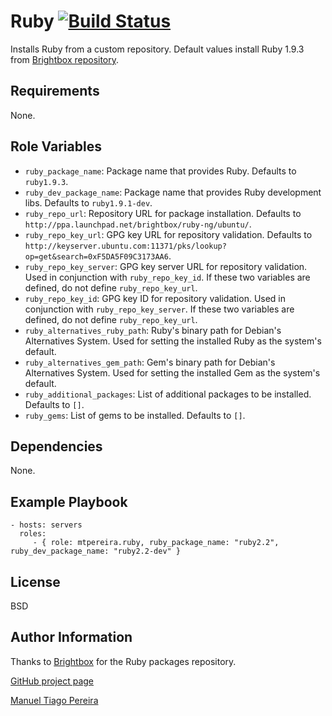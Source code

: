 Ruby [![Build Status](https://travis-ci.org/mtpereira/ansible-ruby.svg)](https://travis-ci.org/mtpereira/ansible-ruby)
=========

Installs Ruby from a custom repository. Default values install Ruby 1.9.3 from [Brightbox repository](https://www.brightbox.com/docs/ruby/ubuntu/).

Requirements
------------

None.

Role Variables
--------------

* `ruby_package_name`: Package name that provides Ruby. Defaults to `ruby1.9.3`.
* `ruby_dev_package_name`: Package name that provides Ruby development libs. Defaults to `ruby1.9.1-dev`.
* `ruby_repo_url`: Repository URL for package installation. Defaults to `http://ppa.launchpad.net/brightbox/ruby-ng/ubuntu/`.
* `ruby_repo_key_url`: GPG key URL for repository validation. Defaults to `http://keyserver.ubuntu.com:11371/pks/lookup?op=get&search=0xF5DA5F09C3173AA6`.
* `ruby_repo_key_server`: GPG key server URL for repository validation. Used in conjunction with `ruby_repo_key_id`. If these two variables are defined, do not define `ruby_repo_key_url`.
* `ruby_repo_key_id`: GPG key ID for repository validation. Used in conjunction with `ruby_repo_key_server`. If these two variables are defined, do not define `ruby_repo_key_url`.
* `ruby_alternatives_ruby_path`: Ruby's binary path for Debian's Alternatives System. Used for setting the installed Ruby as the system's default.
* `ruby_alternatives_gem_path`: Gem's binary path for Debian's Alternatives System. Used for setting the installed Gem as the system's default.
* `ruby_additional_packages`: List of additional packages to be installed. Defaults to `[]`.
* `ruby_gems`: List of gems to be installed. Defaults to `[]`.


Dependencies
------------

None.

Example Playbook
----------------

    - hosts: servers
      roles:
         - { role: mtpereira.ruby, ruby_package_name: "ruby2.2", ruby_dev_package_name: "ruby2.2-dev" }

License
-------

BSD

Author Information
------------------

Thanks to [Brightbox](https://www.brightbox.com/) for the Ruby packages repository.

[GitHub project page](https://github.com/mtpereira/ansible-ruby)

[Manuel Tiago Pereira](http://mtpereira.github.io)
